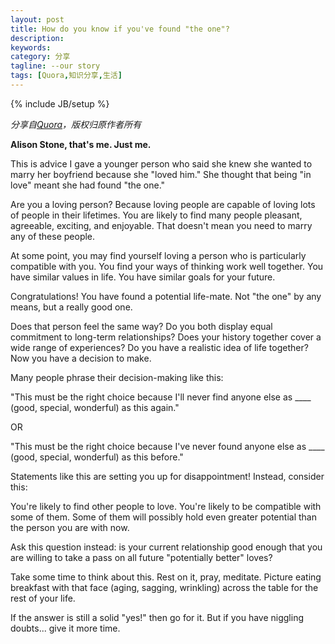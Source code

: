 ```yaml
---
layout: post
title: How do you know if you've found "the one"?
description: 
keywords: 
category: 分享
tagline: --our story
tags: [Quora,知识分享,生活]
---
```

{% include JB/setup %}

*分享自[Quora](http://www.quora.com/Love/How-do-you-know-if-youve-found-the-one)，版权归原作者所有*

**Alison Stone, that's me. Just me.**

This is advice I gave a younger person who said she knew she wanted to marry her boyfriend because she "loved him."  She thought that being "in love" meant she had found "the one."

Are you a loving person?  Because loving people are capable of loving lots of people in their lifetimes.  You are likely to find many people pleasant, agreeable, exciting, and enjoyable.  That doesn't mean you need to marry any of these people.

At some point, you may find yourself loving a person who is particularly compatible with you.  You find your ways of thinking work well together.  You have similar values in life.  You have similar goals for your future.  

Congratulations!  You have found a potential life-mate.  Not "the one" by any means, but a really good one.

Does that person feel the same way?  Do you both display equal commitment to long-term relationships? Does your history together cover a wide range of experiences?  Do you have a realistic idea of life together?  Now you have a decision to make. 

Many people phrase their decision-making like this:

"This must be the right choice because I'll never find anyone else as ____ (good, special, wonderful) as this again."

OR

"This must be the right choice because I've never found anyone else as ____ (good, special, wonderful) as this before."

Statements like this are setting you up for disappointment!  Instead, consider this:

You're likely to find other people to love.
You're likely to be compatible with some of them.
Some of them will possibly hold even greater potential than the person you are with now.

Ask this question instead: is your current relationship good enough that you are willing to take a pass on all future "potentially better" loves?  

Take some time to think about this.  Rest on it, pray, meditate. Picture eating breakfast with that face (aging, sagging, wrinkling) across the table for the rest of your life.

If the answer is still a solid "yes!" then go for it.  But if you have niggling doubts... give it more time.